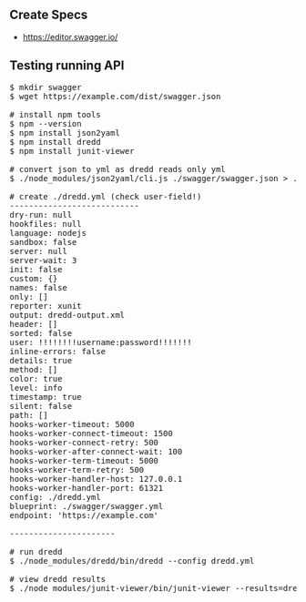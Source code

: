 
## Create Specs

- https://editor.swagger.io/

## Testing running API

<pre>$ mkdir swagger
$ wget https://example.com/dist/swagger.json

# install npm tools
$ npm --version
$ npm install json2yaml
$ npm install dredd
$ npm install junit-viewer

# convert json to yml as dredd reads only yml
$ ./node_modules/json2yaml/cli.js ./swagger/swagger.json > ./swagger/swagger.yml

# create ./dredd.yml (check user-field!)
---------------------------
dry-run: null
hookfiles: null
language: nodejs
sandbox: false
server: null
server-wait: 3
init: false
custom: {}
names: false
only: []
reporter: xunit
output: dredd-output.xml
header: []
sorted: false
user: !!!!!!!!username:password!!!!!!!
inline-errors: false
details: true
method: []
color: true
level: info
timestamp: true
silent: false
path: []
hooks-worker-timeout: 5000
hooks-worker-connect-timeout: 1500
hooks-worker-connect-retry: 500
hooks-worker-after-connect-wait: 100
hooks-worker-term-timeout: 5000
hooks-worker-term-retry: 500
hooks-worker-handler-host: 127.0.0.1
hooks-worker-handler-port: 61321
config: ./dredd.yml
blueprint: ./swagger/swagger.yml
endpoint: 'https://example.com'

----------------------

# run dredd
$ ./node_modules/dredd/bin/dredd --config dredd.yml

# view dredd results
$ ./node_modules/junit-viewer/bin/junit-viewer --results=dredd-output.xml --save=junit.html && firefox junit.html</pre>
